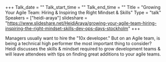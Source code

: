 +++
Talk_date = ""
Talk_start_time = ""
Talk_end_time = ""
Title = "Growing Your Agile Team: Hiring & Inspiring the Right Mindset & Skills"
Type = "talk"
Speakers = ["heidi-araya"]
slideshare = "https://www.slideshare.net/HeidiAraya/growing-your-agile-team-hiring-inspiring-the-right-mindset-skills-dev-ops-days-stockholm"
+++

Managers usually want to hire the "10x developer." But on an Agile team, is being a technical high performer the most important thing to consider? Heidi discusses the skills & mindset required to grow development teams & will leave attendees with tips on finding great additions to your agile teams.
